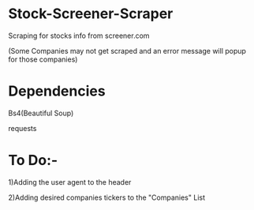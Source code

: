 # Stock-Screener-Scraper
Scraping for stocks info from screener.com

(Some Companies may not get scraped and an error message will popup for those companies)

# Dependencies

Bs4(Beautiful Soup)

requests

# To Do:-

1)Adding the user agent to the header

2)Adding desired companies tickers to the "Companies" List
